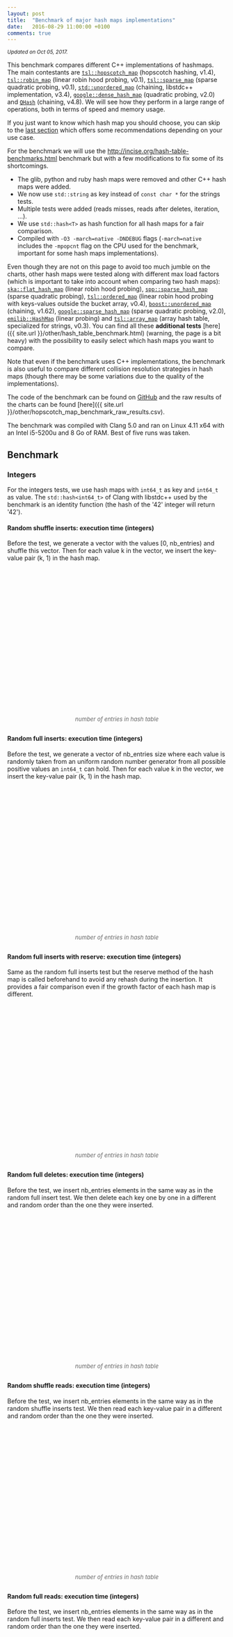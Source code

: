 ```yaml
---
layout: post
title:  "Benchmark of major hash maps implementations"
date:   2016-08-29 11:00:00 +0100
comments: true
---
```


<script language="javascript" type="text/javascript" src="{{ site.url }}/js/jquery.min.js"></script>
<script language="javascript" type="text/javascript" src="{{ site.url }}/js/jquery.flot.min.js"></script>
<script language="javascript" type="text/javascript" src="{{ site.url }}/other/hash_table_benchmark_post_data.js"></script>
<script>
$(function () {
    plot_all_charts();
});
</script>

<style>
    div.chart {
        float: left;
        width: 100%;
        height: 340px;
    }
    .choices li {
        margin-left: 5%;
        display: inline-block;
        width: 45%;
    }
    div.xaxis-title {
        width: 100%;
        text-align: center;
        font-style: italic;
        font-size: small;
        color: #666;
    }
    div.chart-after-space {
        margin-bottom: 2.0em;
    }
</style>
<sup>*Updated on Oct 05, 2017.*</sup>

This benchmark compares different C++ implementations of hashmaps. The main contestants are 
[`tsl::hopscotch_map`](https://github.com/Tessil/hopscotch-map) (hopscotch hashing, v1.4), 
[`tsl::robin_map`](https://github.com/Tessil/robin-map) (linear robin hood probing, v0.1), 
[`tsl::sparse_map`](https://github.com/Tessil/sparse-map) (sparse quadratic probing, v0.1),
[`std::unordered_map`](http://en.cppreference.com/w/cpp/container/unordered_map) (chaining, libstdc++ implementation, v3.4),
[`google::dense_hash_map`](https://github.com/sparsehash/sparsehash) (quadratic probing, v2.0) and
[`QHash`](https://doc.qt.io/qt-5/qhash.html) (chaining, v4.8). We will see how they perform in a large range of operations, both in terms of speed and memory usage.

If you just want to know which hash map you should choose, you can skip to the [last section](#which-hash-map-should-i-choose) which offers some recommendations depending on your use case.

For the benchmark we will use the <http://incise.org/hash-table-benchmarks.html> benchmark but with a few modifications to fix some of its shortcomings.

* The glib, python and ruby hash maps were removed and other C++ hash maps were added.
* We now use `std::string` as key instead of `const char *` for the strings tests.
* Multiple tests were added (reads misses, reads after deletes, iteration, ...).
* We use `std::hash<T>` as hash function for all hash maps for a fair comparison.
* Compiled with `-O3 -march=native -DNDEBUG` flags (`-march=native` includes the `-mpopcnt` flag on the CPU used for the benchmark, important for some hash maps implementations).

Even though they are not on this page to avoid too much jumble on the charts, other hash maps were tested along with different max load factors (which is important to take into account when comparing two hash maps): 
[`ska::flat_hash_map`](https://github.com/skarupke/flat_hash_map) (linear robin hood probing), 
[`spp::sparse_hash_map`](https://github.com/greg7mdp/sparsepp) (sparse quadratic probing),
[`tsl::ordered_map`](https://github.com/Tessil/ordered-map) (linear robin hood probing with keys-values outside the bucket array, v0.4), 
[`boost::unordered_map`](http://www.boost.org/doc/libs/1_62_0/doc/html/unordered.html) (chaining, v1.62),
[`google::sparse_hash_map`](https://github.com/sparsehash/sparsehash) (sparse quadratic probing, v2.0),
[`emilib::HashMap`](https://github.com/emilk/emilib) (linear probing) and 
[`tsl::array_map`](https://github.com/Tessil/array-hash) (array hash table, specialized for strings, v0.3).
You can find all these **additional tests** [here]({{ site.url }}/other/hash_table_benchmark.html) (warning, the page is a bit heavy) with the possibility to easily select which hash maps you want to compare.

Note that even if the benchmark uses C++ implementations, the benchmark is also useful to compare different collision resolution strategies in hash maps (though there may be some variations due to the quality of the implementations).

The code of the benchmark can be found on [GitHub](https://github.com/Tessil/hash-table-shootout) and the raw results of the charts can be found [here]({{ site.url }}/other/hopscotch_map_benchmark_raw_results.csv).

The benchmark was compiled with Clang 5.0 and ran on Linux 4.11 x64 with an Intel i5-5200u and 8 Go of RAM. Best of five runs was taken.

## Benchmark

### Integers
For the integers tests, we use hash maps with `int64_t` as key and `int64_t` as value. The `std::hash<int64_t>` of Clang with libstdc++ used by the benchmark is an identity function (the hash of the '42' integer will return '42').




#### Random shuffle inserts: execution time (integers)
Before the test, we generate a vector with the values [0, nb_entries) and shuffle this vector. 
Then for each value k in the vector, we insert the key-value pair (k, 1) in the hash map.

<div class="chart" id="insert_random_shuffle_range_runtime"></div>
<div class="xaxis-title">number of entries in hash table</div>
<ul class="choices" id="insert_random_shuffle_range_runtime_choices"></ul>
<div class="chart-after-space"></div>



#### Random full inserts: execution time (integers)
Before the test, we generate a vector of nb_entries size where each value is randomly taken from an uniform random number generator from all possible positive values an `int64_t` can hold.
Then for each value k in the vector, we insert the key-value pair (k, 1) in the hash map.

<div class="chart" id="insert_random_full_runtime"></div>
<div class="xaxis-title">number of entries in hash table</div>
<ul class="choices" id="insert_random_full_runtime_choices"></ul>
<div class="chart-after-space"></div>



#### Random full inserts with reserve: execution time (integers)
Same as the random full inserts test but the reserve method of the hash map is called beforehand to avoid any rehash during the insertion. It provides a fair comparison even if the growth factor of each hash map is different.

<div class="chart" id="insert_random_full_reserve_runtime"></div>
<div class="xaxis-title">number of entries in hash table</div>
<ul class="choices" id="insert_random_full_reserve_runtime_choices"></ul>
<div class="chart-after-space"></div>



#### Random full deletes: execution time (integers)
Before the test, we insert nb_entries elements in the same way as in the random full insert test. 
We then delete each key one by one in a different and random order than the one they were inserted.

<div class="chart" id="delete_random_full_runtime"></div>
<div class="xaxis-title">number of entries in hash table</div>
<ul class="choices" id="delete_random_full_runtime_choices"></ul>
<div class="chart-after-space"></div>



#### Random shuffle reads: execution time (integers)
Before the test, we insert nb_entries elements in the same way as in the random shuffle inserts test. 
We then read each key-value pair in a different and random order than the one they were inserted.

<div class="chart" id="read_random_shuffle_range_runtime"></div>
<div class="xaxis-title">number of entries in hash table</div>
<ul class="choices" id="read_random_shuffle_range_runtime_choices"></ul>
<div class="chart-after-space"></div>



#### Random full reads: execution time (integers)
Before the test, we insert nb_entries elements in the same way as in the random full inserts test. 
We then read each key-value pair in a different and random order than the one they were inserted.

<div class="chart" id="read_random_full_runtime"></div>
<div class="xaxis-title">number of entries in hash table</div>
<ul class="choices" id="read_random_full_runtime_choices"></ul>
<div class="chart-after-space"></div>



#### Random full reads misses: execution time (integers)
Before the test, we insert nb_entries elements in the same way as in the random full inserts test.
We then generate another vector of nb_entries random elements different from the inserted elements and we try to search for these unknown elements in the hash map.

<div class="chart" id="read_miss_random_full_runtime"></div>
<div class="xaxis-title">number of entries in hash table</div>
<ul class="choices" id="read_miss_random_full_runtime_choices"></ul>
<div class="chart-after-space"></div>



#### Random full reads after deleting half: execution time (integers)
Before the test, we insert nb_entries elements in the same way as in the random full inserts test before deleting half of these values randomly. We then try to read all the original values in a different order which will lead to 50% hits and 50% misses.

<div class="chart" id="read_random_full_after_delete_runtime"></div>
<div class="xaxis-title">number of entries in hash table</div>
<ul class="choices" id="read_random_full_after_delete_runtime_choices"></ul>
<div class="chart-after-space"></div>



#### Random full iteration: execution time (integers)
Before the test, we insert nb_entries elements in the same way as in the random full inserts test. 
We then use the hash map iterators to read all the key-value pairs.

<div class="chart" id="iteration_random_full_runtime"></div>
<div class="xaxis-title">number of entries in hash table</div>
<ul class="choices" id="iteration_random_full_runtime_choices"></ul>
<div class="chart-after-space"></div>




#### Memory usage of random full inserts (integers)
Before the random full inserts benchmark finishes, we measure the memory that the hash map is using.

<div class="chart" id="insert_random_full_memory"></div>
<div class="xaxis-title">number of entries in hash table</div>
<ul class="choices" id="insert_random_full_memory_choices"></ul>
<div class="chart-after-space"></div>









### Small strings

For the small string tests, we use hash maps with `std::string` as key and `int64_t` as value. 

Each string is a random generated string of 15 alphanumeric characters (+1 for the null terminator). A generated key may look like "ju1AOoeWT3LdJxL". The generated string doesn't need any extra heap allocation as Clang 5.0 (with libstdc++) will use the [small string optimization](https://stackoverflow.com/questions/10315041/meaning-of-acronym-sso-in-the-context-of-stdstring) for any string smaller or equal to 16 characters. This allows hash maps using open addressing to potentially avoid cache-misses on strings comparisons.

The size of each `std::string` object is 32 bytes.

#### Inserts: execution time (small strings)
For each entry in the range  [0, nb_entries), we generate a string as key and insert it with the value 1.

<div class="chart" id="insert_small_string_runtime"></div>
<div class="xaxis-title">number of entries in hash table</div>
<ul class="choices" id="insert_small_string_runtime_choices"></ul>
<div class="chart-after-space"></div>



#### Inserts with reserve: execution time (small strings)
Same as the inserts test but the reserve method of the hash map is called beforehand to avoid any rehash during the insertion. It provides a fair comparison even if the growth factor of each hash map is different. 

<div class="chart" id="insert_small_string_reserve_runtime"></div>
<div class="xaxis-title">number of entries in hash table</div>
<ul class="choices" id="insert_small_string_reserve_runtime_choices"></ul>
<div class="chart-after-space"></div>



#### Deletes: execution time (small strings)
Before the test, we insert nb_entries elements in the hash map as in the inserts test. 
We then delete each key one by one in a different and random order than the one they were inserted.

<div class="chart" id="delete_small_string_runtime"></div>
<div class="xaxis-title">number of entries in hash table</div>
<ul class="choices" id="delete_small_string_runtime_choices"></ul>
<div class="chart-after-space"></div>



#### Reads: execution time (small strings)
Before the test, we insert nb_entries elements in the hash map as in the inserts test. 
We then read each key-value pair in a different and random order than the one they were inserted.

<div class="chart" id="read_small_string_runtime"></div>
<div class="xaxis-title">number of entries in hash table</div>
<ul class="choices" id="read_small_string_runtime_choices"></ul>
<div class="chart-after-space"></div>



#### Reads misses: execution time (small strings)
Before the test, we insert nb_entries elements in the same way as in the inserts test. We then generate nb_entries strings different from the inserted elements and we try to search for these unknown elements in the hash map.

<div class="chart" id="read_miss_small_string_runtime"></div>
<div class="xaxis-title">number of entries in hash table</div>
<ul class="choices" id="read_miss_small_string_runtime_choices"></ul>
<div class="chart-after-space"></div>



#### Reads after deleting half: execution time (small strings)
Before the test, we insert nb_entries elements in the same way as in the inserts test before deleting half of these values randomly. We then try to read all the original values in a different order which will lead to 50% hits and 50% misses.

<div class="chart" id="read_small_string_after_delete_runtime"></div>
<div class="xaxis-title">number of entries in hash table</div>
<ul class="choices" id="read_small_string_after_delete_runtime_choices"></ul>
<div class="chart-after-space"></div>



#### Memory usage (small strings)
Before the inserts benchmark finishes, we measure the memory that the hash map is using.

<div class="chart" id="insert_small_string_memory"></div>
<div class="xaxis-title">number of entries in hash table</div>
<ul class="choices" id="insert_small_string_memory_choices"></ul>
<div class="chart-after-space"></div>








### Strings

For the strings tests, we use hash maps with `std::string` as key and `int64_t` as value. 

Each string is a random generated string of 50 alphanumeric characters (+1 for the null terminator). A generated key may look like "nv46iTRp7ur6UMbdgEkCHpoq7Qx7UU9Ta0u1ETdAvUb4LG6Xu6". The generated string is long enough so that Clang can't use the small string optimization and has to store it in a heap allocated area. Each string has also the same length so that each comparison will go through a trip to a heap allocated area (with its potential cache-miss).

The goal of the test is to see how the hash maps behave when comparing keys is slow.


#### Inserts: execution time (strings)
For each entry in the range [0, nb_entries), we generate a string as key and insert it with the value 1.

<div class="chart" id="insert_string_runtime"></div>
<div class="xaxis-title">number of entries in hash table</div>
<ul class="choices" id="insert_string_runtime_choices"></ul>
<div class="chart-after-space"></div>



#### Inserts with reserve: execution time (strings)
Same as the inserts test but the reserve method of the hash map is called beforehand to avoid any rehash during the insertion. It provides a fair comparison even if the growth factor of each hash map is different.

<div class="chart" id="insert_string_reserve_runtime"></div>
<div class="xaxis-title">number of entries in hash table</div>
<ul class="choices" id="insert_string_reserve_runtime_choices"></ul>
<div class="chart-after-space"></div>



#### Deletes: execution time (strings)
Before the test, we insert nb_entries elements in the hash map as in the inserts test. 
We then delete each key one by one in a different and random order than the one they were inserted.

<div class="chart" id="delete_string_runtime"></div>
<div class="xaxis-title">number of entries in hash table</div>
<ul class="choices" id="delete_string_runtime_choices"></ul>
<div class="chart-after-space"></div>




#### Reads: execution time (strings)
Before the test, we insert nb_entries elements in the hash map as in the inserts test. 
We then read each key-value pair in a different and random order than the one they were inserted.

<div class="chart" id="read_string_runtime"></div>
<div class="xaxis-title">number of entries in hash table</div>
<ul class="choices" id="read_string_runtime_choices"></ul>
<div class="chart-after-space"></div>



#### Reads misses: execution time (strings)
Before the test, we insert nb_entries elements in the same way as in the inserts test. We then generate nb_entries strings different from the inserted elements and we try to search for these unknown elements in the hash map.

<div class="chart" id="read_miss_string_runtime"></div>
<div class="xaxis-title">number of entries in hash table</div>
<ul class="choices" id="read_miss_string_runtime_choices"></ul>
<div class="chart-after-space"></div>



#### Reads after deleting half: execution time (strings)
Before the test, we insert nb_entries elements in the same way as in the inserts test before deleting half of these values randomly. We then try to read all the original values in a different order which will lead to 50% hits and 50% misses.

<div class="chart" id="read_string_after_delete_runtime"></div>
<div class="xaxis-title">number of entries in hash table</div>
<ul class="choices" id="read_string_after_delete_runtime_choices"></ul>
<div class="chart-after-space"></div>



#### Memory usage (strings)
Before the inserts benchmark finishes, we measure the memory that the hash map is using.

<div class="chart" id="insert_string_memory"></div>
<div class="xaxis-title">number of entries in hash table</div>
<ul class="choices" id="insert_string_memory_choices"></ul>
<div class="chart-after-space"></div>







## Analysis

We can see that the hash maps using open addressing provide an advantageous alternative to chaining due to there cache-friendliness. On the integers and small strings read tests, most of them are able to find the key while only loading one or two cache lines which make a significant difference. On insert, they can also avoid a lot of allocations compared to hash maps using chaining which have to allocate the memory for a node at each insert (a custom allocator could improve things).

We can also see in the strings tests that storing the hash alongside the values can offer a huge boost on insertions, as we don't have to recalculate the hash on rehashes, and on lookups, as we only compare two strings when the stored hashes are equal avoiding expensive comparisons. Note that `tsl::robin_map` automatically stores the hash and uses it on rehashes (but not on lookups without an explicit `StoreHash`) if it can detect that it will not take more memory to do so due to alignment. It explains why the strings inserts test is so much faster even without the `StoreHash` parameter.

Regarding the load factor, most open addressing schemes get bad results when the load factor is higher than 0.5, even with robin hood probing. Only `tsl::hopscotch_map` is able to cope well with a high load factor like 0.9 without loosing too much in lookup speed offering a really good compromise between speed and memory usage.

Regarding the memory usage, `tsl::sparse_map` beats `google::sparse_hash_map` in every speed test for the price of a little memory increase. And even if it is a bit slow on inserts, it offers an impressive balance between memory usage and lookup speed.


More tests could be done with different hash functions. We are using the Clang implementation of `std::hash` as hash function in all our tests for a fair comparison. Some other hash functions may give better results on some hash map implementations (notably `emilib::HashMap` and `google::sparse_hash_map` which have terrible results on the random shuffle inserts test). We could also test the hash maps with a poor hash function to see how they are able to cope with a bad hash distribution.

The benchmark was oriented toward hash maps. Better structures like tries could be used to map strings to values, but `std::string` is a familiar example to test bigger keys than `int64_t` and may incur a cache-miss on comparison if big enough.

In conclusion, even though `std::unordered_map` is a good implementation, it may be worth to check the alternatives if you need more speed or if your hash map is using too much memory.


## Which hash map should I choose?

Each hash map has its advantages and inconveniences so it may be difficult to pick-up the right one. Here are some general recommendations depending on your use case.

**By default.** Before choosing a hash map, just try out `std::unordered_map`. Even though it is not the fastest hash map out there due to the cache-unfriendliness of chaining, the standard hash map just works well in most cases. External libraries are an extra maintenance cost and if you are not doing a whole lot of operations on the hash map, `std::unordered_map` will do just fine.

**For speed efficiency.** A hash map using an open addressing scheme should be your choice and I would recommend either hopscotch hashing with `tsl::hopscotch_map` or linear robin hood hashing with `tsl::robin_map` or `ska::flat_hash_map`.

Both have quite similar lookup speed at low load factor but `tsl::hopscotch_map` has the main advantage of being able to cope much better with a high load factor (> 0.6) providing a better compromise between speed and memory usage.

The main drawback of hopscotch hashing is that it can suffer quite a bit of clustering in the neighborhood of a bucket which may cause extensive rehashes. When storing the hash with the `StoreHash` template parameter, it also needs to reduce the size of the neighborhood which may deepens the previous problem. But this should not be a problem with a good hash function.

On the other hand, `tsl::robin_map` can store the hash at no extra cost in most cases and will automatically do so when these cases are detected to speed up the rehash process. As the map only need a few bytes in the bucket for bookkeeping, it uses the rest of the space left due to memory alignment to store part of the hash. The `tsl::robin_map` also offers a faster insertion speed than `tsl::hopscotch_map` and is able to cope better with a poor hash function.

Quadratic probing with `google::dense_hash_map` may also be a good candidate but can't cope well with a high load factor thus needing more memory. It also do quite poorly on reads misses. Linear probing with `emilib::HashMap` suffers from the same problems.

So in the end I would recommend to try out `tsl::hopscotch_map` or `tsl::robin_map` (with a preference for `tsl::hopscotch_map` as it uses less memory) and see which one work the best for your use case.

**For memory efficiency.** If you are storing small objects (< 32 bytes) with a trivial key comparator, `tsl::sparse_map` should be your go to hash map. Even though it is quite slow on insertions, it offers a good balance between lookup speed and memory usage, even at low load factor. It is also faster than both `google::sparse_hash_map` and `spp::sparse_hash_map` while providing more functionalities.

When dealing with larger objects with a non-trivial key comparator, `tsl::sparse_map` will do fine too, but you may also want to try `tsl::ordered_map` even if you don't need the order of insertion to be kept. It can grow the map quite fast as it never needs to move the keys-values outside of deletions and provides good performances on lookups while keeping a low memory usage. For smaller objects with a trivial key comparator, it is only as good as `std::unordered_map` for lookups.

**For strings as key.** If you are using strings as key, the above recommendations still hold true but you may also want to try `tsl::array_map`. It offers one of the best lookup speed on large strings while having the lowest memory usage. The main drawback is that the rehash process is slow and will need some spare memory to copy the strings from the old map to the new map (it can't use `std::move` as the other hash maps using `std::string` as key). But if you know the number of items beforehand, you can call the `reserve` function to avoid the problem.

If you need an even more compact way to store the strings, you may also consider a trie, notably [`tsl::htrie_map`](https://github.com/Tessil/hat-trie), even if you don't need to do any prefix search. The HAT-trie provides a really memory efficient way to store the strings without losing too much on lookup speed.

**For large objects.** When dealing with large objects which take time to copy or move around, using open addressing is not a good idea. On insertion the values may have to be moved around either because it is part of the insertion process (hopscotch hashing, robin hood hashing, cuckoo hashing, ...) or due to a rehash. Best to stick to `std::unordered_map` which can just moves pointers to nodes around or eventually `tsl::ordered_map` which only needs to move one element on deletion.


In the end these are some basic advices based on a benchmark using some artificial use cases with a specific compiler. The best is still to pick-up some candidates and test them with your code in your environment.

